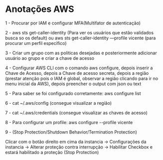 # Anotações AWS

1 - Procurar por IAM e configurar MFA(Multifator de autenticação)

2 - aws sts get-caller-identity (Para ver os usuários que estão validados busca so os default) ou aws sts get-caller-identity —profile vicente (para procurar um perfil especifico)

3 - Criar um grupo com as politicas desejadas e posteriormente adicionar usuário ao grupo e criar a chave de acesso

4 - Configurar AWS CLI com o comando aws configure, depois inserir a Chave de Acesso, depois a Chave de acesso secreta, depois a região (prestar atenção pois o IAM é global, observar a região clicando para ir no menu inicial da AWS), depois preencher o output com json ou text

5 - Para saber se foi configurado corretamente: aws configure list

6 - cat ~/.aws/config (consegue visualizar a região) 

7 - cat ~/.aws/credentials (consegue visualizar as chaves de acesso)

8  - Para configurar um profile: aws configure --profile vicente

9 - (Stop Protection/Shutdown Behavior/Termination Protection)

Clicar com o botão direito em cima da instancia → Configurações da instancia → Alterar proteção contra interrupção → Habilitar Checkbox e estará habilitado a proteção (Stop Protection)
